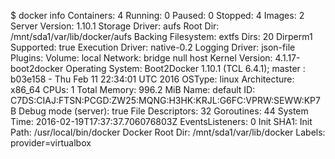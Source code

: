 $ docker info
    Containers: 4
     Running: 0
     Paused: 0
     Stopped: 4
    Images: 2
    Server Version: 1.10.1
    Storage Driver: aufs
     Root Dir: /mnt/sda1/var/lib/docker/aufs
     Backing Filesystem: extfs
     Dirs: 20
     Dirperm1 Supported: true
    Execution Driver: native-0.2
    Logging Driver: json-file
    Plugins:
     Volume: local
     Network: bridge null host
    Kernel Version: 4.1.17-boot2docker
    Operating System: Boot2Docker 1.10.1 (TCL 6.4.1); master : b03e158 - Thu Feb 11 22:34:01 UTC 2016
    OSType: linux
    Architecture: x86_64
    CPUs: 1
    Total Memory: 996.2 MiB
    Name: default
    ID: C7DS:CIAJ:FTSN:PCGD:ZW25:MQNG:H3HK:KRJL:G6FC:VPRW:SEWW:KP7B
    Debug mode (server): true
     File Descriptors: 32
     Goroutines: 44
     System Time: 2016-02-19T17:37:37.706076803Z
     EventsListeners: 0
     Init SHA1:
     Init Path: /usr/local/bin/docker
     Docker Root Dir: /mnt/sda1/var/lib/docker
    Labels:
     provider=virtualbox
